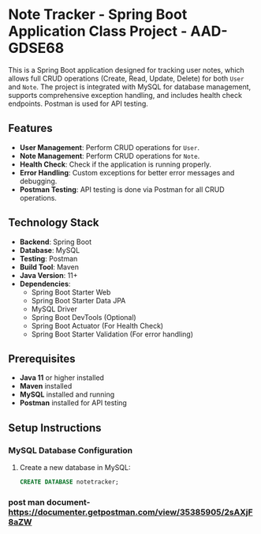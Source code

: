 # Note Tracker - Spring Boot Application Class Project - AAD- GDSE68

This is a Spring Boot application designed for tracking user notes, which allows full CRUD operations (Create, Read, Update, Delete) for both `User` and `Note`. The project is integrated with MySQL for database management, supports comprehensive exception handling, and includes health check endpoints. Postman is used for API testing.

## Features

- **User Management**: Perform CRUD operations for `User`.
- **Note Management**: Perform CRUD operations for `Note`.
- **Health Check**: Check if the application is running properly.
- **Error Handling**: Custom exceptions for better error messages and debugging.
- **Postman Testing**: API testing is done via Postman for all CRUD operations.

## Technology Stack

- **Backend**: Spring Boot
- **Database**: MySQL
- **Testing**: Postman
- **Build Tool**: Maven
- **Java Version**: 11+
- **Dependencies**:
  - Spring Boot Starter Web
  - Spring Boot Starter Data JPA
  - MySQL Driver
  - Spring Boot DevTools (Optional)
  - Spring Boot Actuator (For Health Check)
  - Spring Boot Starter Validation (For error handling)

## Prerequisites

- **Java 11** or higher installed
- **Maven** installed
- **MySQL** installed and running
- **Postman** installed for API testing

## Setup Instructions

### MySQL Database Configuration

1. Create a new database in MySQL:
   ```sql
   CREATE DATABASE notetracker;


### post man document- https://documenter.getpostman.com/view/35385905/2sAXjF8aZW

